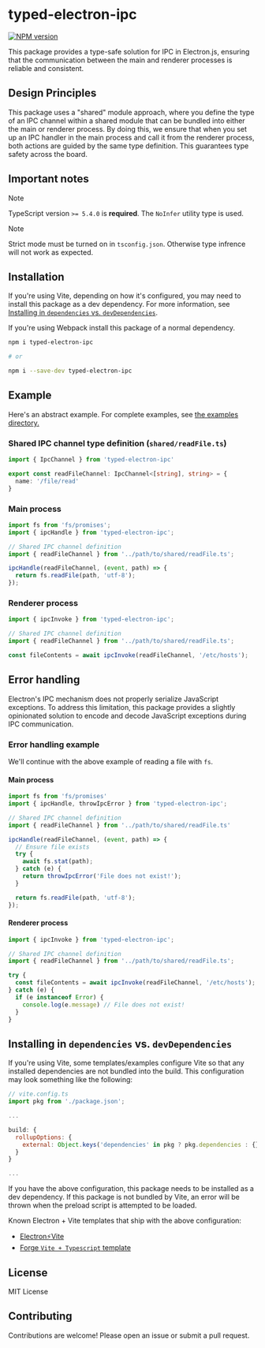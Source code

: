 # typed-electron-ipc

[![NPM version](https://img.shields.io/npm/v/typed-electron-ipc)](https://www.npmjs.com/package/typed-electron-ipc)

This package provides a type-safe solution for IPC in Electron.js, ensuring that the communication between the main and renderer processes is reliable and consistent.

## Design Principles

This package uses a "shared" module approach, where you define the type of an IPC channel within a shared module that can be bundled into either the main or renderer process. By doing this, we ensure that when you set up an IPC handler in the main process and call it from the renderer process, both actions are guided by the same type definition. This guarantees type safety across the board.

## Important notes

> [!NOTE]
> TypeScript version `>= 5.4.0` is **required**. The `NoInfer` utility type is used.

> [!NOTE]
> Strict mode must be turned on in `tsconfig.json`. Otherwise type infrence will not work as expected.

## Installation

If you're using Vite, depending on how it's configured, you may need to install this package as a dev dependency. For more information, see [Installing in `dependencies` vs. `devDependencies`](#installing-in-dependencies-vs-devdependencies).

If you're using Webpack install this package of a normal dependency.

```bash
npm i typed-electron-ipc

# or

npm i --save-dev typed-electron-ipc
```

## Example

Here's an abstract example. For complete examples, see [the examples directory.](./examples)

### Shared IPC channel type definition (`shared/readFile.ts`)

```typescript
import { IpcChannel } from 'typed-electron-ipc'

export const readFileChannel: IpcChannel<[string], string> = {
  name: '/file/read'
}
```

### Main process

```typescript
import fs from 'fs/promises';
import { ipcHandle } from 'typed-electron-ipc';

// Shared IPC channel definition
import { readFileChannel } from '../path/to/shared/readFile.ts';

ipcHandle(readFileChannel, (event, path) => {
  return fs.readFile(path, 'utf-8');
});
```

### Renderer process

```typescript
import { ipcInvoke } from 'typed-electron-ipc';

// Shared IPC channel definition
import { readFileChannel } from '../path/to/shared/readFile.ts';

const fileContents = await ipcInvoke(readFileChannel, '/etc/hosts');
```

## Error handling

Electron's IPC mechanism does not properly serialize JavaScript exceptions. To address this limitation, this package provides a slightly opinionated solution to encode and decode JavaScript exceptions during IPC communication.

### Error handling example

We'll continue with the above example of reading a file with `fs`.

#### Main process

```typescript
import fs from 'fs/promises'
import { ipcHandle, throwIpcError } from 'typed-electron-ipc';

// Shared IPC channel definition
import { readFileChannel } from '../path/to/shared/readFile.ts'

ipcHandle(readFileChannel, (event, path) => {
  // Ensure file exists
  try {
    await fs.stat(path);
  } catch (e) {
    return throwIpcError('File does not exist!');
  }

  return fs.readFile(path, 'utf-8');
});
```

#### Renderer process

```typescript
import { ipcInvoke } from 'typed-electron-ipc';

// Shared IPC channel definition
import { readFileChannel } from '../path/to/shared/readFile.ts';

try {
  const fileContents = await ipcInvoke(readFileChannel, '/etc/hosts');
} catch (e) {
  if (e instanceof Error) {
    console.log(e.message) // File does not exist!
  }
}
```

## Installing in `dependencies` vs. `devDependencies`

If you're using Vite, some templates/examples configure Vite so that any installed dependencies are not bundled into the build. This configuration may look something like the following:

```javascript
// vite.config.ts
import pkg from './package.json';

...

build: {
  rollupOptions: {
    external: Object.keys('dependencies' in pkg ? pkg.dependencies : {})
  }
}

...
```

If you have the above configuration, this package needs to be installed as a dev dependency. If this package is not bundled by Vite, an error will be thrown when the preload script is attempted to be loaded.

Known Electron + Vite templates that ship with the above configuration:
 * [Electron⚡️Vite](https://github.com/electron-vite)
 * [Forge `Vite + Typescript` template](https://www.electronforge.io/templates/vite-+-typescript)

## License

MIT License

## Contributing

Contributions are welcome! Please open an issue or submit a pull request.
